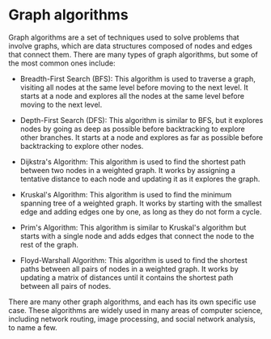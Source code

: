 # Graph algorithms

Graph algorithms are a set of techniques used to solve problems that involve graphs, which are data structures composed of nodes and edges that connect them. There are many types of graph algorithms, but some of the most common ones include:

* Breadth-First Search (BFS): This algorithm is used to traverse a graph, visiting all nodes at the same level before moving to the next level. It starts at a node and explores all the nodes at the same level before moving to the next level.

* Depth-First Search (DFS): This algorithm is similar to BFS, but it explores nodes by going as deep as possible before backtracking to explore other branches. It starts at a node and explores as far as possible before backtracking to explore other nodes.

* Dijkstra's Algorithm: This algorithm is used to find the shortest path between two nodes in a weighted graph. It works by assigning a tentative distance to each node and updating it as it explores the graph.

* Kruskal's Algorithm: This algorithm is used to find the minimum spanning tree of a weighted graph. It works by starting with the smallest edge and adding edges one by one, as long as they do not form a cycle.

* Prim's Algorithm: This algorithm is similar to Kruskal's algorithm but starts with a single node and adds edges that connect the node to the rest of the graph.

* Floyd-Warshall Algorithm: This algorithm is used to find the shortest paths between all pairs of nodes in a weighted graph. It works by updating a matrix of distances until it contains the shortest path between all pairs of nodes.

There are many other graph algorithms, and each has its own specific use case. These algorithms are widely used in many areas of computer science, including network routing, image processing, and social network analysis, to name a few.
